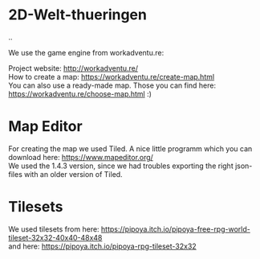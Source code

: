 # 2D-Welt-thueringen
..  

We use the game engine from workadventu.re:  

Project website: http://workadventu.re/  
How to create a map: https://workadventu.re/create-map.html  
You can also use a ready-made map. Those you can find here: https://workadventu.re/choose-map.html :)

# Map Editor
For creating the map we used Tiled. A nice little programm which you can download here: https://www.mapeditor.org/  
We used the 1.4.3 version, since we had troubles exporting the right json-files with an older version of Tiled.


# Tilesets
We used tilesets from here: https://pipoya.itch.io/pipoya-free-rpg-world-tileset-32x32-40x40-48x48  
and here: https://pipoya.itch.io/pipoya-rpg-tileset-32x32
